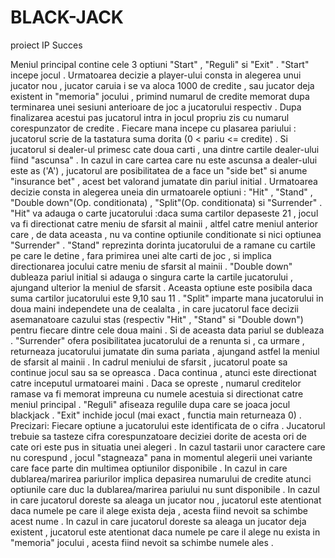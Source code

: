 # BLACK-JACK
proiect IP
Succes

  Meniul principal contine cele 3 optiuni "Start" , "Reguli" si "Exit" . 
  "Start" incepe jocul .
  Urmatoarea decizie a player-ului consta in alegerea unui jucator nou , jucator caruia i se va aloca 1000 de credite , sau jucator deja existent in "memoria" jocului , primind numarul de credite memorat dupa terminarea unei sesiuni anterioare de joc a jucatorului respectiv . Dupa finalizarea acestui pas jucatorul intra in jocul propriu zis cu numarul corespunzator de credite .    Fiecare mana incepe cu plasarea pariului : jucatorul scrie de la tastatura suma dorita (0 < pariu <= credite) .
   Si jucatorul si dealer-ul primesc cate doua carti , una dintre cartile dealer-ului fiind "ascunsa" . In cazul in care cartea care nu este ascunsa a dealer-ului este as ('A') , jucatorul are posibilitatea de a face un "side bet" si anume "insurance bet" , acest bet valorand jumatate din pariul initial . 
  Urmatoarea decizie consta in alegerea uneia din urmatoarele optiuni : "Hit" , "Stand" , "Double down"(Op. conditionata) , "Split"(Op. conditionata) si "Surrender" .
  "Hit" va adauga o carte jucatorului :daca suma cartilor depaseste 21 , jocul va fi directionat catre meniu de sfarsit al mainii , altfel catre meniul anterior care , de data aceasta , nu va contine optiunile conditionate si nici optiunea "Surrender" .
  "Stand" reprezinta dorinta jucatorului de a ramane cu cartile pe care le detine , fara primirea unei alte carti de joc , si implica directionarea jocului catre meniu de sfarsit al mainii .
  "Double down" dubleaza pariul initial si adauga o singura carte la cartile jucatorului , ajungand ulterior la meniul de sfarsit . Aceasta optiune este posibila daca suma cartilor jucatorului este 9,10 sau 11 . 
  "Split" imparte mana jucatorului in doua maini independete una de cealalta , in care jucatorul face decizii asemanatoare cazului stas (respectiv "Hit" , "Stand" si "Double down") pentru fiecare dintre cele doua maini . Si de aceasta data pariul se dubleaza .
  "Surrender" ofera posibilitatea jucatorului de a renunta si , ca urmare , returneaza jucatorului jumatate din suma pariata , ajungand astfel la meniul de sfarsit al mainii .
  In cadrul meniului de sfarsit , jucatorul poate sa continue jocul sau sa se opreasca . Daca continua , atunci este directionat catre inceputul urmatoarei maini . Daca se opreste , numarul creditelor ramase va fi memorat impreuna cu numele acestuia si directionat catre meniul principal .
  "Reguli" afiseaza regulile dupa care se joaca jocul blackjack .
  "Exit" inchide jocul (mai exact , functia main returneaza 0) .
  Precizari:
  Fiecare optiune a jucatorului este identificata de o cifra . Jucatorul trebuie sa tasteze cifra corespunzatoare deciziei dorite de acesta ori de cate ori este pus in situatia unei alegeri . In cazul tastarii unor caractere care nu corespund , jocul "stagneaza" pana in momentul alegerii unei variante care face parte din multimea optiunilor disponibile .
  In cazul in care dublarea/marirea pariurilor implica depasirea numarului de credite atunci optiunile care duc la dublarea/marirea pariului nu sunt disponibile .
  In cazul in care jucatorul doreste sa aleaga un jucator nou , jucatorul este atentionat daca numele pe care il alege exista deja , acesta fiind nevoit sa schimbe acest nume .
  In cazul in care jucatorul doreste sa aleaga un jucator deja existent , jucatorul este atentionat daca numele pe care il alege nu exista in "memoria" jocului , acesta fiind nevoit sa schimbe numele ales .


